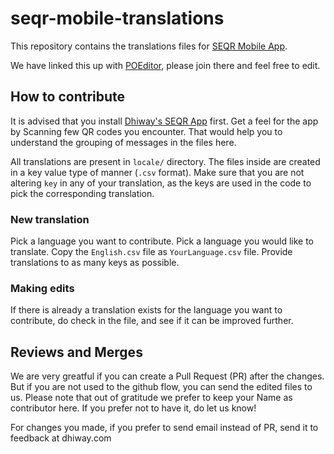 # seqr-mobile-translations

This repository contains the translations files for [SEQR Mobile App](https://dhiway.com/seqr).

We have linked this up with [POEditor](https://poeditor.com/join/project?hash=Ij5xDQ3rhR), please join there and feel free to edit.

## How to contribute

It is advised that you install [Dhiway's SEQR App](https://dhiway.com/seqr) first. Get a feel for the app by Scanning few QR codes you encounter. That would help you to understand the grouping of messages in the files here.

All translations are present in `locale/` directory. The files inside are created in a key value type of manner (`.csv` format). Make sure that you are not altering `key` in any of your translation, as the keys are used in the code to pick the corresponding translation.

### New translation

Pick a language you want to contribute. Pick a language you would like to translate. Copy the `English.csv` file as `YourLanguage.csv` file. Provide translations to as many keys as possible.

### Making edits

If there is already a translation exists for the language you want to contribute, do check in the file, and see if it can be improved further.

## Reviews and Merges

We are very greatful if you can create a Pull Request (PR) after the changes. But if you are not used to the github flow, you can send the edited files to us. Please note that out of gratitude we prefer to keep your Name as contributor here. If you prefer not to have it, do let us know!

For changes you made, if you prefer to send email instead of PR, send it to feedback at dhiway.com
